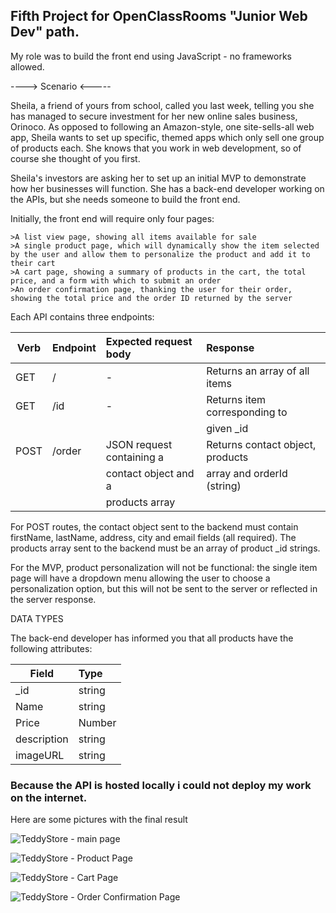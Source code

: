 ## Fifth Project for OpenClassRooms "Junior Web Dev" path. 



My role was to build the front end using JavaScript - no frameworks allowed. 

----> Scenario <-----


Sheila, a friend of yours from school, called you last week, telling you she has managed to secure investment for her new online sales business, Orinoco. As opposed to following an Amazon-style, one site-sells-all web app, Sheila wants to set up specific, themed apps which only sell one group of products each. She knows that you work in web development, so of course she thought of you first.

Sheila's investors are asking her to set up an initial MVP to demonstrate how her businesses will function. She has a back-end developer working on the APIs, but she needs someone to build the front end.

Initially, the front end will require only four pages:

    >A list view page, showing all items available for sale
    >A single product page, which will dynamically show the item selected by the user and allow them to personalize the product and add it to their cart
    >A cart page, showing a summary of products in the cart, the total price, and a form with which to submit an order
    >An order confirmation page, thanking the user for their order, showing the total price and the order ID returned by the server




Each API contains three endpoints:

| Verb | Endpoint | Expected request body      | Response						   |
| -----| :--------| :--------------------------| :---------------------------------|
| GET  | /        | -                          | Returns an array of all items     |
| GET  | /id      | -                          | Returns item corresponding to     |
| 	   |		  |						       |  given _id                        |
| POST | /order   | JSON request containing a  | Returns contact object, products  | 
| 	   |		  |	    contact object and a   | array and orderId (string)        |
|	   |		  |	    products array         | 								   |


For POST routes, the contact object sent to the backend must contain firstName, lastName, address, city and email fields (all required). The products array sent to the backend must be an array of product _id strings.

For the MVP, product personalization will not be functional: the single item page will have a dropdown menu allowing the user to choose a personalization option, but this will not be sent to the server or reflected in the server response.

DATA TYPES

The back-end developer has informed you that all products have the following attributes:

| Field         | Type          |
| ------------- |:--------------|
| _id           | string        |
| Name          | string        |
| Price         | Number        |
| description   | string        |
| imageURL      | string        |







### Because the API is hosted locally i could not deploy my work on the internet.
Here are some pictures with the final result


![TeddyStore - main page](https://user-images.githubusercontent.com/46979043/54190307-ded75700-44b3-11e9-9e0f-b9889c59f32d.jpg)

![TeddyStore - Product Page](https://user-images.githubusercontent.com/46979043/54190309-df6fed80-44b3-11e9-9eef-551d774aad2f.png)

![TeddyStore - Cart Page](https://user-images.githubusercontent.com/46979043/54190305-ded75700-44b3-11e9-92be-b074f3282db8.png)

![TeddyStore - Order Confirmation Page](https://user-images.githubusercontent.com/46979043/54190308-ded75700-44b3-11e9-9936-122486ffde3d.png)
